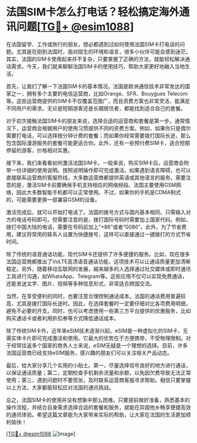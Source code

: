 # 法国SIM卡怎么打电话？轻松搞定海外通讯问题[[TG💪+ @esim1088](https://t.me/s/esim1088)]

在法国留学、工作或旅行的朋友，想必都遇到过如何使用法国SIM卡打电话的问题。尤其是在刚到法国时，面对陌生的环境和语言，很多小伙伴可能会感到迷茫。其实，法国的SIM卡使用起来并不复杂，只要掌握了正确的方法，就能轻松解决通话需求。今天，我们就来聊聊法国SIM卡的使用技巧，帮助大家更好地融入当地生活。

首先，让我们了解一下法国SIM卡的基本情况。法国是欧洲通信技术非常发达的国家之一，拥有多个主要的电信运营商，比如Orange、SFR、Bouygues Telecom等。这些运营商提供的SIM卡不仅覆盖范围广，而且资费方案也非常灵活，能满足不同用户的需求。无论是短期游客还是长期居住者，都能找到适合自己的套餐。

对于初次接触法国SIM卡的朋友来说，选择合适的运营商和套餐是第一步。通常情况下，运营商会根据用户的使用习惯提供不同的资费方案。例如，如果你只是偶尔需要打电话，可以选择按分钟计费的套餐；而如果你经常需要拨打国际长途，那么包含国际漫游服务的套餐可能更适合你。此外，还有一些预付费SIM卡，适合短期停留的游客，价格相对实惠。

接下来，我们来看看如何激活法国SIM卡。一般来说，购买SIM卡后，运营商会附带一份详细的使用说明。按照说明操作即可完成激活。如果遇到语言障碍，也可以直接联系运营商的客服热线，大多数运营商都提供英语或其他语言的服务。需要注意的是，激活SIM卡前要确保手机支持相应的网络频段。法国主要使用GSM网络，因此大多数智能手机都可以正常使用。不过，如果你的手机是CDMA制式的，可能需要更换一部兼容GSM的设备。

激活完成后，就可以开始打电话了。法国的拨号方式与国内基本相同，只需输入对方的电话号码即可。但需要注意的是，拨打国际号码时需要加上国家代码。例如，拨打中国大陆的电话，需要在号码前加上“+86”或者“0086”。此外，为了节省费用，建议将常用的联系人设置为快捷拨号，这样可以直接通过一键拨打的方式节省时间。

除了传统的语音通话功能，现代SIM卡还提供了许多便捷的服务。比如，现在很多法国运营商都推出了VoLTE高清语音通话功能，这项技术可以让通话质量更加清晰稳定。另外，随着移动互联网的发展，越来越多的人选择通过社交媒体或即时通讯工具进行沟通，如WhatsApp、Telegram等。这些应用不仅可以实现免费通话，还能发送文字、图片、视频等多种信息形式，非常适合跨国交流。

当然，在享受便利的同时，也要注意合理控制通话成本。法国的通话费用普遍较高，尤其是拨打国际长途时。因此，在选择套餐时一定要仔细对比各项费用明细，避免不必要的开支。同时，也可以考虑使用一些第三方平台提供的优惠服务，比如购买通话卡或者利用折扣券等方式降低通话成本。

除了传统SIM卡外，近年来eSIM技术逐渐兴起。eSIM是一种虚拟化的SIM卡，无需实体卡片即可完成激活和使用。它最大的优势在于方便携带，不受物理限制。对于经常往返多个国家的商务人士来说，eSIM无疑是一个理想的选择。目前，许多法国运营商已经支持eSIM服务，感兴趣的朋友们可以关注相关产品动态。

最后，给大家分享几个实用的小贴士。第一，尽量选择信号良好的地方进行通话，以保证通话质量；第二，定期检查手机剩余流量和余额，以免因欠费导致无法正常使用；第三，遇到问题时不要慌张，及时联系运营商客服寻求帮助。相信只要掌握以上方法，大家都能轻松应对法国的通讯挑战。

总之，法国SIM卡的使用并没有想象中那么困难。只要提前做好准备，熟悉基本的操作流程，并结合自身需求选择合适的套餐和服务，就能在异国他乡畅享便捷高效的通讯体验。希望这篇文章能为大家带来实际的帮助，让大家在法国的生活更加顺利愉快！

[[TG💪+ @esim1088](https://t.me/s/esim1088) ![Image](https://i.postimg.cc/4NQfJmqS/Snipaste-2025-05-13-00-14-12.png)]